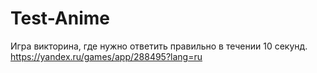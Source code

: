 # Test-Anime
Игра викторина, где нужно ответить правильно в течении 10 секунд.
https://yandex.ru/games/app/288495?lang=ru
